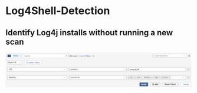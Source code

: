 # Log4Shell-Detection
## Identify Log4j installs without running a new scan
![](https://github.com/andrewspearson/file-server/blob/main/repositories/log4shell-detection/search.png)

